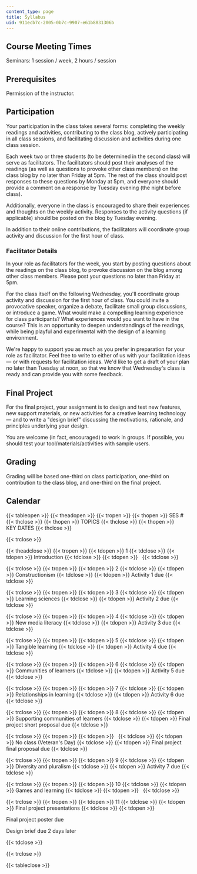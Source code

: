 ```yaml
---
content_type: page
title: Syllabus
uid: 911ecb7c-2005-0b7c-9907-e61b8831306b
---
```


Course Meeting Times
--------------------

Seminars: 1 session / week, 2 hours / session

Prerequisites
-------------

Permission of the instructor.

Participation
-------------

Your participation in the class takes several forms: completing the weekly readings and activities, contributing to the class blog, actively participating in all class sessions, and facilitating discussion and activities during one class session.

Each week two or three students (to be determined in the second class) will serve as facilitators. The facilitators should post their analyses of the readings (as well as questions to provoke other class members) on the class blog by no later than Friday at 5pm. The rest of the class should post responses to these questions by Monday at 5pm, and everyone should provide a comment on a response by Tuesday evening (the night before class).

Additionally, everyone in the class is encouraged to share their experiences and thoughts on the weekly activity. Responses to the activity questions (if applicable) should be posted on the blog by Tuesday evening.

In addition to their online contributions, the facilitators will coordinate group activity and discussion for the first hour of class.

### Facilitator Details

In your role as facilitators for the week, you start by posting questions about the readings on the class blog, to provoke discussion on the blog among other class members. Please post your questions no later than Friday at 5pm.

For the class itself on the following Wednesday, you'll coordinate group activity and discussion for the first hour of class. You could invite a provocative speaker, organize a debate, facilitate small group discussions, or introduce a game. What would make a compelling learning experience for class participants? What experiences would you want to have in the course? This is an opportunity to deepen understandings of the readings, while being playful and experimental with the design of a learning environment.

We're happy to support you as much as you prefer in preparation for your role as facilitator. Feel free to write to either of us with your facilitation ideas — or with requests for facilitation ideas. We'd like to get a draft of your plan no later than Tuesday at noon, so that we know that Wednesday's class is ready and can provide you with some feedback.

Final Project
-------------

For the final project, your assignment is to design and test new features, new support materials, or new activities for a creative learning technology — and to write a "design brief" discussing the motivations, rationale, and principles underlying your design.

You are welcome (in fact, encouraged) to work in groups. If possible, you should test your tool/materials/activities with sample users.

Grading
-------

Grading will be based one-third on class participation, one-third on contribution to the class blog, and one-third on the final project.

Calendar
--------

{{< tableopen >}}
{{< theadopen >}}
{{< tropen >}}
{{< thopen >}}
SES #
{{< thclose >}}
{{< thopen >}}
TOPICS
{{< thclose >}}
{{< thopen >}}
KEY DATES
{{< thclose >}}

{{< trclose >}}

{{< theadclose >}}
{{< tropen >}}
{{< tdopen >}}
1
{{< tdclose >}}
{{< tdopen >}}
Introduction
{{< tdclose >}}
{{< tdopen >}}
 
{{< tdclose >}}

{{< trclose >}}
{{< tropen >}}
{{< tdopen >}}
2
{{< tdclose >}}
{{< tdopen >}}
Constructionism
{{< tdclose >}}
{{< tdopen >}}
Activity 1 due
{{< tdclose >}}

{{< trclose >}}
{{< tropen >}}
{{< tdopen >}}
3
{{< tdclose >}}
{{< tdopen >}}
Learning sciences
{{< tdclose >}}
{{< tdopen >}}
Activity 2 due
{{< tdclose >}}

{{< trclose >}}
{{< tropen >}}
{{< tdopen >}}
4
{{< tdclose >}}
{{< tdopen >}}
New media literacy
{{< tdclose >}}
{{< tdopen >}}
Activity 3 due
{{< tdclose >}}

{{< trclose >}}
{{< tropen >}}
{{< tdopen >}}
5
{{< tdclose >}}
{{< tdopen >}}
Tangible learning
{{< tdclose >}}
{{< tdopen >}}
Activity 4 due
{{< tdclose >}}

{{< trclose >}}
{{< tropen >}}
{{< tdopen >}}
6
{{< tdclose >}}
{{< tdopen >}}
Communities of learners
{{< tdclose >}}
{{< tdopen >}}
Activity 5 due
{{< tdclose >}}

{{< trclose >}}
{{< tropen >}}
{{< tdopen >}}
7
{{< tdclose >}}
{{< tdopen >}}
Relationships in learning
{{< tdclose >}}
{{< tdopen >}}
Activity 6 due
{{< tdclose >}}

{{< trclose >}}
{{< tropen >}}
{{< tdopen >}}
8
{{< tdclose >}}
{{< tdopen >}}
Supporting communities of learners
{{< tdclose >}}
{{< tdopen >}}
Final project short proposal due
{{< tdclose >}}

{{< trclose >}}
{{< tropen >}}
{{< tdopen >}}
 
{{< tdclose >}}
{{< tdopen >}}
No class (Veteran's Day)
{{< tdclose >}}
{{< tdopen >}}
Final project final proposal due
{{< tdclose >}}

{{< trclose >}}
{{< tropen >}}
{{< tdopen >}}
9
{{< tdclose >}}
{{< tdopen >}}
Diversity and pluralism
{{< tdclose >}}
{{< tdopen >}}
Activity 7 due
{{< tdclose >}}

{{< trclose >}}
{{< tropen >}}
{{< tdopen >}}
10
{{< tdclose >}}
{{< tdopen >}}
Games and learning
{{< tdclose >}}
{{< tdopen >}}
 
{{< tdclose >}}

{{< trclose >}}
{{< tropen >}}
{{< tdopen >}}
11
{{< tdclose >}}
{{< tdopen >}}
Final project presentations
{{< tdclose >}}
{{< tdopen >}}


Final project poster due

Design brief due 2 days later


{{< tdclose >}}

{{< trclose >}}

{{< tableclose >}}